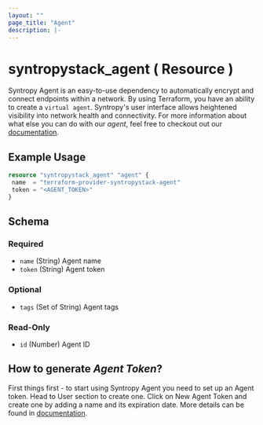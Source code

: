 ```yaml
---
layout: ""
page_title: "Agent"
description: |-
---
```


# syntropystack_agent ( Resource )

Syntropy Agent is an easy-to-use dependency to automatically encrypt and connect endpoints within a network. By using Terraform, you have an ability to create a `virtual agent`. Syntropy's user interface allows heightened visibility into network health and connectivity.
For more information about what else you can do with our *agent*, feel free to checkout out our [documentation](https://docs.syntropystack.com/docs/what-is-syntropy-agent).

## Example Usage
 ```terraform
resource "syntropystack_agent" "agent" {
  name  = "terraform-provider-syntropystack-agent"
  token = "<AGENT_TOKEN>"
}
```

 <!-- schema generated by tfplugindocs -->
## Schema

### Required

- `name` (String) Agent name
- `token` (String) Agent token

### Optional

- `tags` (Set of String) Agent tags

### Read-Only

- `id` (Number) Agent ID



## How to generate *Agent Token*?

First things first - to start using Syntropy Agent you need to set up an Agent token. Head to User section to create one.
Click on New Agent Token and create one by adding a name and its expiration date.
More details can be found in [documentation](https://docs.syntropystack.com/docs/get-your-agent-token).